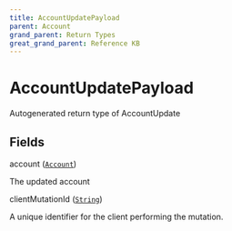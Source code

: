 ```yaml
---
title: AccountUpdatePayload
parent: Account
grand_parent: Return Types
great_grand_parent: Reference KB
---
```


# AccountUpdatePayload

Autogenerated return type of AccountUpdate

## Fields

<div class="field-entry ">
  <span id="account" class="field-name anchored">account (<code><a href="/docs/reference_kb/object/account">Account</a></code>)</span>

  <div class="description-wrapper">
   <p>The updated account</p>

  </div>
</div>

<div class="field-entry ">
  <span id="client_mutation_id" class="field-name anchored">clientMutationId (<code><a href="/docs/reference_kb/scalar/string">String</a></code>)</span>

  <div class="description-wrapper">
   <p>A unique identifier for the client performing the mutation.</p>

  </div>
</div>

